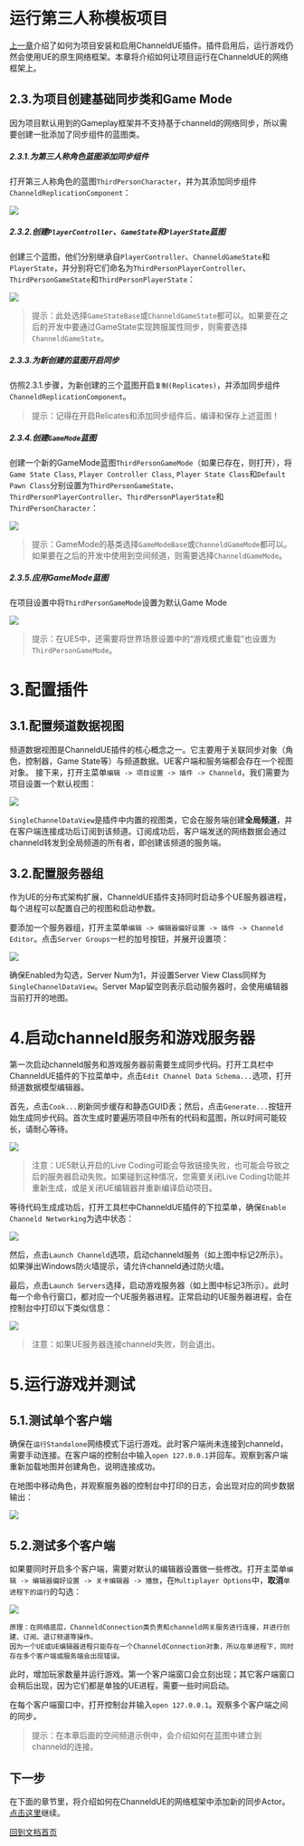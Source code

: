 # 运行第三人称模板项目
[上一章](zh/installation.md)介绍了如何为项目安装和启用ChanneldUE插件。插件启用后，运行游戏仍然会使用UE的原生网络框架。本章将介绍如何让项目运行在ChanneldUE的网络框架上。

## 2.3.为项目创建基础同步类和Game Mode
因为项目默认用到的Gameplay框架并不支持基于channeld的网络同步，所以需要创建一批添加了同步组件的蓝图类。

##### 2.3.1.为第三人称角色蓝图添加同步组件
打开第三人称角色的蓝图`ThirdPersonCharacter`，并为其添加同步组件`ChanneldReplicationComponent`：

![](../images/character_rep_component.png)

##### 2.3.2.创建`PlayerController`、`GameState`和`PlayerState`蓝图
创建三个蓝图，他们分别继承自`PlayerController`、`ChanneldGameState`和`PlayerState`，并分别将它们命名为`ThirdPersonPlayerController`、`ThirdPersonGameState`和`ThirdPersonPlayerState`：

![](../images/new_blueprints.png)

>提示：此处选择`GameStateBase`或`ChanneldGameState`都可以。如果要在之后的开发中要通过GameState实现跨服属性同步，则需要选择`ChanneldGameState`。

##### 2.3.3.为新创建的蓝图开启同步
仿照2.3.1.步骤，为新创建的三个蓝图开启`复制(Replicates)`，并添加同步组件`ChanneldReplicationComponent`。

>提示：记得在开启Relicates和添加同步组件后，编译和保存上述蓝图！

 ##### 2.3.4.创建`GameMode`蓝图
创建一个新的GameMode蓝图`ThirdPersonGameMode`（如果已存在，则打开），将`Game State Class`, `Player Controller Class`, `Player State Class`和`Default Pawn Class`分别设置为`ThirdPersonGameState`、`ThirdPersonPlayerController`、`ThirdPersonPlayerState`和`ThirdPersonCharacter`：

![](../images/game_mode.png)

>提示：GameMode的基类选择`GameModeBase`或`ChanneldGameMode`都可以。如果要在之后的开发中使用到空间频道，则需要选择`ChanneldGameMode`。

##### 2.3.5.应用GameMode蓝图
在项目设置中将`ThirdPersonGameMode`设置为默认Game Mode

![](../images/project_settings_game_mode.png)

>提示：在UE5中，还需要将世界场景设置中的“游戏模式重载”也设置为`ThirdPersonGameMode`。

# 3.配置插件
## 3.1.配置频道数据视图
频道数据视图是ChanneldUE插件的核心概念之一。它主要用于关联同步对象（角色，控制器，Game State等）与频道数据。UE客户端和服务端都会存在一个视图对象。
接下来，打开主菜单`编辑 -> 项目设置 -> 插件 -> Channeld`，我们需要为项目设置一个默认视图：

![](../images/settings_view_class.png)

`SingleChannelDataView`是插件中内置的视图类，它会在服务端创建**全局频道**，并在客户端连接成功后订阅到该频道。订阅成功后，客户端发送的网络数据会通过channeld转发到全局频道的所有者，即创建该频道的服务端。

## 3.2.配置服务器组
作为UE的分布式架构扩展，ChanneldUE插件支持同时启动多个UE服务器进程，每个进程可以配置自己的视图和启动参数。

要添加一个服务器组，打开主菜单`编辑 -> 编辑器偏好设置 -> 插件 -> Channeld Editor`。点击`Server Groups`一栏的加号按钮，并展开设置项：

![](../images/settings_server_group.png)

确保Enabled为勾选，Server Num为1，并设置Server View Class同样为`SingleChannelDataView`。Server Map留空则表示启动服务器时，会使用编辑器当前打开的地图。

# 4.启动channeld服务和游戏服务器
第一次启动channeld服务和游戏服务器前需要生成同步代码。打开工具栏中ChanneldUE插件的下拉菜单中，点击`Edit Channel Data Schema...`选项，打开频道数据模型编辑器。

首先，点击`Cook...`刷新同步缓存和静态GUID表；然后，点击`Generate...`按钮开始生成同步代码。首次生成时要遍历项目中所有的代码和蓝图，所以时间可能较长，请耐心等待。

![](../images/generate_replicaiton_code.png)

>注意：UE5默认开启的Live Coding可能会导致链接失败，也可能会导致之后的服务器启动失败。如果碰到这种情况，您需要关闭Live Coding功能并重新生成，或是关闭UE编辑器并重新编译启动项目。

等待代码生成成功后，打开工具栏中ChanneldUE插件的下拉菜单，确保`Enable Channeld Networking`为选中状态：

![](../images/toolbar_menu.png)

然后，点击`Launch Channeld`选项，启动channeld服务（如上图中标记2所示）。如果弹出Windows防火墙提示，请允许channeld通过防火墙。

最后，点击`Launch Servers`选择，启动游戏服务器（如上图中标记3所示）。此时每一个命令行窗口，都对应一个UE服务器进程。正常启动的UE服务器进程，会在控制台中打印以下类似信息：

![](../images/server_view_initialized.png)

>注意：如果UE服务器连接channeld失败，则会退出。

# 5.运行游戏并测试
## 5.1.测试单个客户端
确保在`运行Standalone`网络模式下运行游戏。此时客户端尚未连接到channeld，需要手动连接。在客户端的控制台中输入`open 127.0.0.1`并回车。观察到客户端重新加载地图并创建角色，说明连接成功。

在地图中移动角色，并观察服务器的控制台中打印的日志，会出现对应的同步数据输出：

![](../images/server_replication_output.png)

## 5.2.测试多个客户端
如果要同时开启多个客户端，需要对默认的编辑器设置做一些修改。打开主菜单`编辑 -> 编辑器偏好设置 -> 关卡编辑器 -> 播放`，在`Multiplayer Options`中，**取消**`单进程下的运行`的勾选：

![](../images/settings_run_under_one_process.png)

```
原理：在网络底层，ChanneldConnection类负责和channeld网关服务进行连接，并进行创建、订阅、退订频道等操作。
因为一个UE或UE编辑器进程只能存在一个ChanneldConnection对象，所以在单进程下，同时存在多个客户端或服务端会出现错误。
```

此时，增加玩家数量并运行游戏。第一个客户端窗口会立刻出现；其它客户端窗口会稍后出现，因为它们都是单独的UE进程，需要一些时间启动。

在每个客户端窗口中，打开控制台并输入`open 127.0.0.1`。观察多个客户端之间的同步。

>提示：在本章后面的空间频道示例中，会介绍如何在蓝图中建立到channeld的连接。

## 下一步
在下面的章节里，将介绍如何在ChanneldUE的网络框架中添加新的同步Actor。[点击这里](zh/add-replication.md)继续。

[回到文档首页](zh/README.md)
